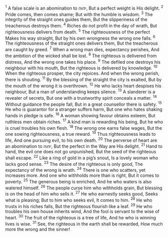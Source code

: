 <sup>1</sup> A false scale is an abomination to יהוה, But a perfect weight is His delight.
<sup>2</sup> Pride comes, then comes shame; But with the humble is wisdom.
<sup>3</sup> The integrity of the straight ones guides them, But the slipperiness of the treacherous destroys them.
<sup>4</sup> Riches do not profit in the day of wrath, But righteousness delivers from death.
<sup>5</sup> The righteousness of the perfect Makes his way straight, But by his own wrongness the wrong one falls.
<sup>6</sup> The righteousness of the straight ones delivers them, But the treacherous are caught by greed.
<sup>7</sup> When a wrong man dies, expectancy perishes, And the ambition of the wicked shall be lost.
<sup>8</sup> The righteous is delivered from distress, And the wrong one takes his place.
<sup>9</sup> The defiled one destroys his neighbour with his mouth, But the righteous is delivered by knowledge.
<sup>10</sup> When the righteous prosper, the city rejoices. And when the wrong perish, there is shouting.
<sup>11</sup> By the blessing of the straight the city is exalted, But by the mouth of the wrong it is overthrown.
<sup>12</sup> He who lacks heart despises his neighbour, But a man of understanding keeps silence.
<sup>13</sup> A slanderer is a revealer of secrets, But one with a trustworthy spirit conceals a matter.
<sup>14</sup> Without guidance the people fall, But in a great counsellor there is safety.
<sup>15</sup> He who is guarantor for a stranger suffers harm, But one who hates shaking hands in pledge is safe.
<sup>16</sup> A woman showing favour obtains esteem, But ruthless men obtain riches.
<sup>17</sup> A kind man is rewarding his being, But he who is cruel troubles his own flesh.
<sup>18</sup> The wrong one earns false wages, But the one sowing righteousness, a true reward.
<sup>19</sup> Thus righteousness leads to life, And one pursuing evil, to his own death.
<sup>20</sup> The perverse of heart are an abomination to יהוה, But the perfect in the Way are His delight.
<sup>21</sup> Hand to hand, the evil one does not go unpunished, But the seed of the righteous shall escape.
<sup>22</sup> Like a ring of gold in a pig’s snout, Is a lovely woman who lacks good sense.
<sup>23</sup> The desire of the righteous is only good, The expectancy of the wrong is wrath.
<sup>24</sup> There is one who scatters, yet increases more. And one who withholds more than is right, But it comes to poverty.
<sup>25</sup> The generous being is enriched, And he who waters is also watered himself.
<sup>26</sup> The people curse him who withholds grain, But blessing is on the head of him who sells it.
<sup>27</sup> He who earnestly seeks good, Seeks what is pleasing; But to him who seeks evil, It comes to him.
<sup>28</sup> He who trusts in his riches falls, But the righteous flourish like a leaf.
<sup>29</sup> He who troubles his own house inherits wind, And the fool is servant to the wise of heart.
<sup>30</sup> The fruit of the righteous is a tree of life, And he who is winning lives is wise.
<sup>31</sup> See, the righteous in the earth shall be rewarded, How much more the wrong and the sinner!
